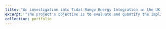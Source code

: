 ```yaml
---
title: "An investigation into Tidal Range Energy Integration in the UK’s Renewable Energy Mix"
excerpt: "The project's objective is to evaluate and quantify the implications and necessity of integrating Tidal Energy into the UK's energy mix towards achieving the 2030 net-zero goal. <br/><img src='/images/portfolio_0.png'>"
collection: portfolio
---
```


